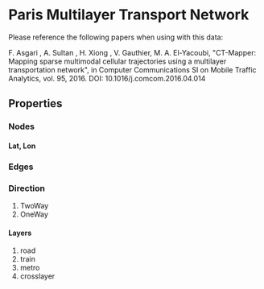 # Paris Multilayer Transport Network

Please reference the following papers when using with this data:

F. Asgari , A. Sultan , H. Xiong , V. Gauthier, M. A. El-Yacoubi, "CT-Mapper: Mapping sparse multimodal cellular trajectories using a multilayer transportation network", in Computer Communications SI on Mobile Traffic Analytics, vol. 95, 2016. DOI: 10.1016/j.comcom.2016.04.014

## Properties
### Nodes
#### Lat, Lon

### Edges

### Direction
1. TwoWay
2. OneWay

#### Layers
1. road
2. train
3. metro
4. crosslayer
